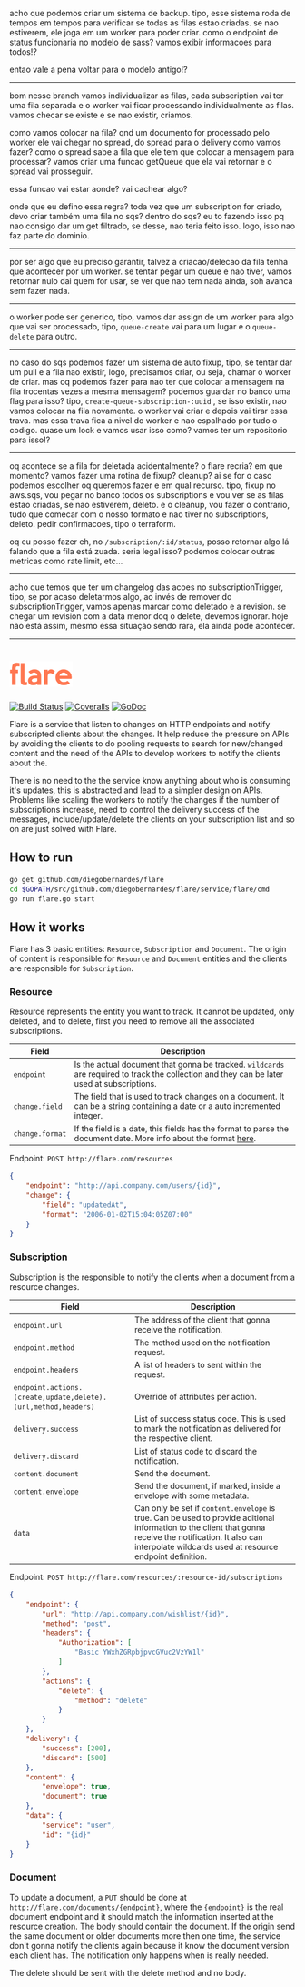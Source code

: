 acho que podemos criar um sistema de backup. tipo, esse sistema roda de tempos em tempos para verificar se todas as filas estao criadas.
se nao estiverem, ele joga em um worker para poder criar. como o endpoint de status funcionaria no modelo de sass? vamos exibir informacoes para todos!?

entao vale a pena voltar para o modelo antigo!?

---
bom nesse branch vamos individualizar as filas, cada subscription vai ter uma fila separada e o worker vai ficar processando individualmente as filas.
vamos checar se existe e se nao existir, criamos.

como vamos colocar na fila? qnd um documento for processado pelo worker ele vai chegar no spread, do spread para o delivery como vamos fazer?
como o spread sabe a fila que ele tem que colocar a mensagem para processar? vamos criar uma funcao getQueue que ela vai retornar e o spread vai prosseguir.

essa funcao vai estar aonde? vai cachear algo?

onde que eu defino essa regra? toda vez que um subscription for criado, devo criar também uma fila no sqs? dentro do sqs?
eu to fazendo isso pq nao consigo dar um get filtrado, se desse, nao teria feito isso. logo, isso nao faz parte do dominio.

---
por ser algo que eu preciso garantir, talvez a criacao/delecao da fila tenha que acontecer por um worker.
se tentar pegar um queue e nao tiver, vamos retornar nulo dai quem for usar, se ver que nao tem nada ainda, soh avanca sem fazer nada.

---
o worker pode ser generico, tipo, vamos dar assign de um worker para algo que vai ser processado, tipo, `queue-create` vai para um lugar e o `queue-delete` para outro.

---
no caso do sqs podemos fazer um sistema de auto fixup, tipo, se tentar dar um pull e a fila nao existir, logo, precisamos criar, ou seja, chamar o worker de criar.
mas oq podemos fazer para nao ter que colocar a mensagem na fila trocentas vezes a mesma mensagem? podemos guardar no banco uma flag para isso?
tipo, `create-queue-subscription-:uuid` , se isso existir, nao vamos colocar na fila novamente. o worker vai criar e depois vai tirar essa trava.
mas essa trava fica a nivel do worker e nao espalhado por tudo o codigo. quase um lock e vamos usar isso como? vamos ter um repositorio para isso!?

---
oq acontece se a fila for deletada acidentalmente? o flare recria? em que momento?
vamos fazer uma rotina de fixup? cleanup? ai se for o caso podemos escolher oq queremos fazer e em qual recurso.
tipo, fixup no aws.sqs, vou pegar no banco todos os subscriptions e vou ver se as filas estao criadas, se nao estiverem, deleto.
e o cleanup, vou fazer o contrario, tudo que comecar com o nosso formato e nao tiver no subscriptions, deleto.
pedir confirmacoes, tipo o terraform.

oq eu posso fazer eh, no `/subscription/:id/status`, posso retornar algo lá falando que a fila está zuada. seria legal isso?
podemos colocar outras metricas como rate limit, etc...

---
acho que temos que ter um changelog das acoes no subscriptionTrigger, tipo, se por acaso deletarmos algo, ao invés de remover do subscriptionTrigger, vamos apenas marcar
como deletado e a revision. se chegar um revision com a data menor doq o delete, devemos ignorar. hoje não está assim, mesmo essa situação sendo rara, ela ainda pode acontecer.

---
# <img src="misc/doc/logo.png" border="0" alt="flare" height="45">
<a href="https://travis-ci.org/diegobernardes/flare"><img src="https://img.shields.io/travis/diegobernardes/flare/master.svg?style=flat-square" alt="Build Status"></a>
<a href="https://coveralls.io/github/diegobernardes/flare"><img src="https://img.shields.io/coveralls/diegobernardes/flare/master.svg?style=flat-square" alt="Coveralls"></a>
<a href="https://godoc.org/github.com/diegobernardes/flare"><img src="https://img.shields.io/badge/api-reference-blue.svg?style=flat-square" alt="GoDoc"></a>

Flare is a service that listen to changes on HTTP endpoints and notify subscripted clients about the changes. It help reduce the pressure on APIs by avoiding the clients to do pooling requests to search for new/changed content and the need of the APIs to develop workers to notify the clients about the.

There is no need to the the service know anything about who is consuming it's updates, this is abstracted and lead to a simpler design on APIs. Problems like scaling the workers to notify the changes if the number of subscriptions increase, need to control the delivery success of the messages, include/update/delete the clients on your subscription list and so on are just solved with Flare.

## How to run
```bash
go get github.com/diegobernardes/flare
cd $GOPATH/src/github.com/diegobernardes/flare/service/flare/cmd
go run flare.go start
```

## How it works
Flare has 3 basic entities: `Resource`, `Subscription` and `Document`. The origin of content is responsible for `Resource` and `Document` entities and the clients are responsible for `Subscription`.

### Resource
Resource represents the entity you want to track. It cannot be updated, only deleted, and to delete, first you need to remove all the associated subscriptions.


| Field  | Description |
| ------------- | ------------- |
| `endpoint` | Is the actual document that gonna be tracked. `wildcards` are required to track the collection and they can be later used at subscriptions. |
| `change.field` | The field that is used to track changes on a document. It can be a string containing a date or a auto incremented integer. |
| `change.format` | If the field is a date, this fields has the format to parse the document date. More info about the format [here](https://golang.org/pkg/time/#pkg-constants). |

Endpoint: `POST http://flare.com/resources`
```json
{
	"endpoint": "http://api.company.com/users/{id}",
	"change": {
		"field": "updatedAt",
		"format": "2006-01-02T15:04:05Z07:00"
	}
}
```

### Subscription
Subscription is the responsible to notify the clients when a document from a resource changes.

| Field  | Description |
| ------------- | ------------- |
| `endpoint.url` | The address of the client that gonna receive the notification. |
| `endpoint.method` | The method used on the notification request. |
| `endpoint.headers` | A list of headers to sent within the request. |
| `endpoint.actions.(create,update,delete).(url,method,headers)` | Override of attributes per action. |
| `delivery.success` | List of success status code. This is used to mark the notification as delivered for the respective client. |
| `delivery.discard` | List of status code to discard the notification. |
| `content.document` | Send the document. |
| `content.envelope` | Send the document, if marked, inside a envelope with some metadata. |
| `data` | Can only be set if `content.envelope` is true. Can be used to provide aditional information to the client that gonna receive the notification. It also can interpolate wildcards used at resource endpoint definition. |

Endpoint: `POST http://flare.com/resources/:resource-id/subscriptions`
```json
{
	"endpoint": {
		"url": "http://api.company.com/wishlist/{id}",
		"method": "post",
		"headers": {
			"Authorization": [
				"Basic YWxhZGRpbjpvcGVuc2VzYW1l"
			]
		},
		"actions": {
			"delete": {
				"method": "delete"
			}
		}
	},
	"delivery": {
		"success": [200],
		"discard": [500]
	},
	"content": {
		"envelope": true,
		"document": true
	},
	"data": {
		"service": "user",
		"id": "{id}"
	}
}
```

### Document
To update a document, a `PUT` should be done at `http://flare.com/documents/{endpoint}`, where the `{endpoint}` is the real document endpoint and it should match the information inserted at the resource creation. The body should contain the document.
If the origin send the same document or older documents more then one time, the service don't gonna notify the clients again because it know the document version each client has. The notification only happens when is really needed.

The delete should be sent with the delete method and no body.